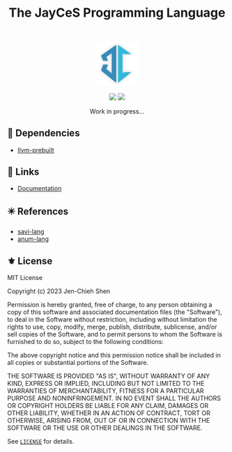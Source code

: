 <h1 align="center">The JayCeS Programming Language</h1></br>

<p align="center">
<img src="media/logo.png" width="20%" height="20%"/>
</p>

<p align="center">
  <a target="_blank" href="https://makeapullrequest.com"><img src="https://img.shields.io/badge/PRs-welcome-brightgreen.svg"></a>
  <a target="_blank" href="./LICENSE"><img src="https://img.shields.io/badge/License-MIT-green.svg"></a>
</p>

<p align="center">
Work in progress...
</p>

## 📌 Dependencies

- [llvm-prebuilt](https://github.com/awakecoding/llvm-prebuilt)

## 🔗 Links

- [Documentation](https://jayces-lang.github.io/)

## ✴️ References

- [savi-lang](https://github.com/savi-lang)
- [anum-lang](https://github.com/amun-lang)

## ⚜️ License

MIT License

Copyright (c) 2023 Jen-Chieh Shen

Permission is hereby granted, free of charge, to any person obtaining a copy
of this software and associated documentation files (the "Software"), to deal
in the Software without restriction, including without limitation the rights
to use, copy, modify, merge, publish, distribute, sublicense, and/or sell
copies of the Software, and to permit persons to whom the Software is
furnished to do so, subject to the following conditions:

The above copyright notice and this permission notice shall be included in all
copies or substantial portions of the Software.

THE SOFTWARE IS PROVIDED "AS IS", WITHOUT WARRANTY OF ANY KIND, EXPRESS OR
IMPLIED, INCLUDING BUT NOT LIMITED TO THE WARRANTIES OF MERCHANTABILITY,
FITNESS FOR A PARTICULAR PURPOSE AND NONINFRINGEMENT. IN NO EVENT SHALL THE
AUTHORS OR COPYRIGHT HOLDERS BE LIABLE FOR ANY CLAIM, DAMAGES OR OTHER
LIABILITY, WHETHER IN AN ACTION OF CONTRACT, TORT OR OTHERWISE, ARISING FROM,
OUT OF OR IN CONNECTION WITH THE SOFTWARE OR THE USE OR OTHER DEALINGS IN THE
SOFTWARE.

See [`LICENSE`](./LICENSE) for details.
